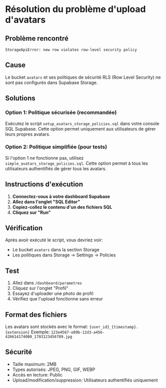 # Résolution du problème d'upload d'avatars

## Problème rencontré
```
StorageApiError: new row violates row-level security policy
```

## Cause
Le bucket `avatars` et ses politiques de sécurité RLS (Row Level Security) ne sont pas configurés dans Supabase Storage.

## Solutions

### Option 1: Politique sécurisée (recommandée)
Exécutez le script `setup_avatars_storage_policies.sql` dans votre console SQL Supabase.
Cette option permet uniquement aux utilisateurs de gérer leurs propres avatars.

### Option 2: Politique simplifiée (pour tests)
Si l'option 1 ne fonctionne pas, utilisez `simple_avatars_storage_policies.sql`.
Cette option permet à tous les utilisateurs authentifiés de gérer tous les avatars.

## Instructions d'exécution

1. **Connectez-vous à votre dashboard Supabase**
2. **Allez dans l'onglet "SQL Editor"**
3. **Copiez-collez le contenu d'un des fichiers SQL**
4. **Cliquez sur "Run"**

## Vérification

Après avoir exécuté le script, vous devriez voir:
- Le bucket `avatars` dans la section Storage
- Les politiques dans Storage → Settings → Policies

## Test

1. Allez dans `/dashboard/parametres`
2. Cliquez sur l'onglet "Profil" 
3. Essayez d'uploader une photo de profil
4. Vérifiez que l'upload fonctionne sans erreur

## Format des fichiers

Les avatars sont stockés avec le format: `{user_id}_{timestamp}.{extension}`
Exemple: `123e4567-e89b-12d3-a456-426614174000_1703123456789.jpg`

## Sécurité

- Taille maximum: 2MB
- Types autorisés: JPEG, PNG, GIF, WEBP
- Accès en lecture: Public
- Upload/modification/suppression: Utilisateurs authentifiés uniquement 